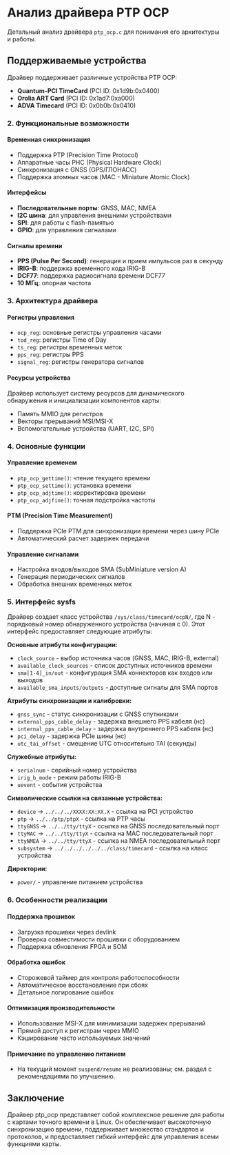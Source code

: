# Анализ драйвера PTP OCP

Детальный анализ драйвера `ptp_ocp.c` для понимания его архитектуры и работы.

## Поддерживаемые устройства

Драйвер поддерживает различные устройства PTP OCP:

- **Quantum-PCI TimeCard** (PCI ID: 0x1d9b:0x0400)
- **Orolia ART Card** (PCI ID: 0x1ad7:0xa000)
- **ADVA Timecard** (PCI ID: 0x0b0b:0x0410)

### 2. Функциональные возможности

#### Временная синхронизация
- Поддержка PTP (Precision Time Protocol)
- Аппаратные часы PHC (Physical Hardware Clock)
- Синхронизация с GNSS (GPS/ГЛОНАСС)
- Поддержка атомных часов (MAC - Miniature Atomic Clock)

#### Интерфейсы
- **Последовательные порты**: GNSS, MAC, NMEA
- **I2C шина**: для управления внешними устройствами
- **SPI**: для работы с flash-памятью
- **GPIO**: для управления сигналами

#### Сигналы времени
- **PPS (Pulse Per Second)**: генерация и прием импульсов раз в секунду
- **IRIG-B**: поддержка временного кода IRIG-B
- **DCF77**: поддержка радиосигнала времени DCF77
- **10 МГц**: опорная частота

### 3. Архитектура драйвера

#### Регистры управления
- `ocp_reg`: основные регистры управления часами
- `tod_reg`: регистры Time of Day
- `ts_reg`: регистры временных меток
- `pps_reg`: регистры PPS
- `signal_reg`: регистры генератора сигналов

#### Ресурсы устройства
Драйвер использует систему ресурсов для динамического обнаружения и инициализации компонентов карты:
- Память MMIO для регистров
- Векторы прерываний MSI/MSI-X
- Вспомогательные устройства (UART, I2C, SPI)

### 4. Основные функции

#### Управление временем
- `ptp_ocp_gettime()`: чтение текущего времени
- `ptp_ocp_settime()`: установка времени
- `ptp_ocp_adjtime()`: корректировка времени
- `ptp_ocp_adjfine()`: точная подстройка частоты

#### PTM (Precision Time Measurement)
- Поддержка PCIe PTM для синхронизации времени через шину PCIe
- Автоматический расчет задержек передачи

#### Управление сигналами
- Настройка входов/выходов SMA (SubMiniature version A)
- Генерация периодических сигналов
- Обработка внешних временных меток

### 5. Интерфейс sysfs

Драйвер создает класс устройства `/sys/class/timecard/ocpN/`, где N - порядковый номер обнаруженного устройства (начиная с 0). Этот интерфейс предоставляет следующие атрибуты:

**Основные атрибуты конфигурации:**
- `clock_source` - выбор источника часов (GNSS, MAC, IRIG-B, external)
- `available_clock_sources` - список доступных источников времени
- `sma[1-4]_in/out` - конфигурация SMA коннекторов как входов или выходов
- `available_sma_inputs/outputs` - доступные сигналы для SMA портов

**Атрибуты синхронизации и калибровки:**
- `gnss_sync` - статус синхронизации с GNSS спутниками
- `external_pps_cable_delay` - задержка внешнего PPS кабеля (нс)
- `internal_pps_cable_delay` - задержка внутреннего PPS кабеля (нс)
- `pci_delay` - задержка PCIe шины (нс)
- `utc_tai_offset` - смещение UTC относительно TAI (секунды)

**Служебные атрибуты:**
- `serialnum` - серийный номер устройства
- `irig_b_mode` - режим работы IRIG-B
- `uevent` - события устройства

**Символические ссылки на связанные устройства:**
- `device` -> `../../../XXXX:XX:XX.X` - ссылка на PCI устройство
- `ptp` -> `../../ptp/ptpX` - ссылка на PTP часы
- `ttyGNSS` -> `../../tty/ttyX` - ссылка на GNSS последовательный порт
- `ttyMAC` -> `../../tty/ttyX` - ссылка на MAC последовательный порт
- `ttyNMEA` -> `../../tty/ttyX` - ссылка на NMEA последовательный порт
- `subsystem` -> `../../../../../../class/timecard` - ссылка на класс устройства

**Директории:**
- `power/` - управление питанием устройства

### 6. Особенности реализации

#### Поддержка прошивок
- Загрузка прошивки через devlink
- Проверка совместимости прошивки с оборудованием
- Поддержка обновления FPGA и SOM

#### Обработка ошибок
- Сторожевой таймер для контроля работоспособности
- Автоматическое восстановление при сбоях
- Детальное логирование ошибок

#### Оптимизация производительности
- Использование MSI-X для минимизации задержек прерываний
- Прямой доступ к регистрам через MMIO
- Кэширование часто используемых значений

#### Примечание по управлению питанием
- На текущий момент `suspend/resume` не реализованы; см. раздел с рекомендациями по улучшению.

## Заключение

Драйвер ptp_ocp представляет собой комплексное решение для работы с картами точного времени в Linux. Он обеспечивает высокоточную синхронизацию времени, поддерживает множество стандартов и протоколов, и предоставляет гибкий интерфейс для управления всеми функциями карты.